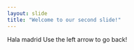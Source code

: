 ```yaml
---
layout: slide
title: "Welcome to our second slide!"
---
```

Hala madrid
Use the left arrow to go back!
